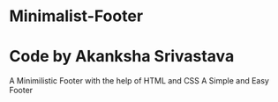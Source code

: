 # Minimalist-Footer
# Code by Akanksha Srivastava


A Minimilistic Footer with the help of HTML and CSS
A Simple and Easy Footer
